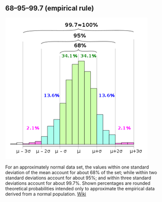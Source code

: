 

## 68–95–99.7 (empirical rule)

![](img/standard_deviation_quantiles.png)

For an approximately normal data set, the values within one standard deviation of the mean account for about 68% of the set; while within two standard deviations account for about 95%; and within three standard deviations account for about 99.7%. Shown percentages are rounded theoretical probabilities intended only to approximate the empirical data derived from a normal population. [Wiki](https://en.wikipedia.org/wiki/68%E2%80%9395%E2%80%9399.7_rule#:~:text=For%20an%20approximately%20normal%20data,deviations%20account%20for%20about%2099.7%25.)

